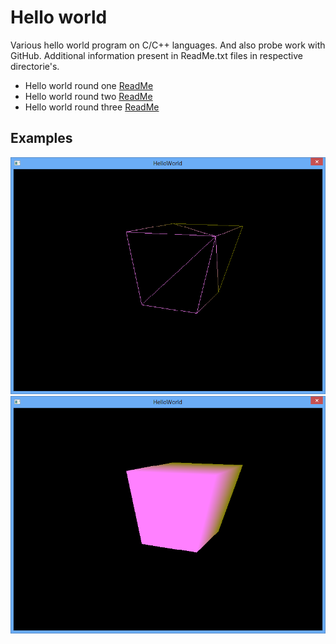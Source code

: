 # Hello world
Various hello world program on C/C++ languages.
And also probe work with GitHub.
Additional information present in ReadMe.txt files in respective directorie's.

- Hello world round one [ReadMe](hello_world_one/ReadMe.txt)
- Hello world round two [ReadMe](hello_world_two/ReadMe.txt)
- Hello world round three [ReadMe](hello_world_three/ReadMe.txt)

## Examples
![Screenshot #1](hello_world_one/sshot_0.png)
![Screenshot #2](hello_world_one/sshot_1.png)
